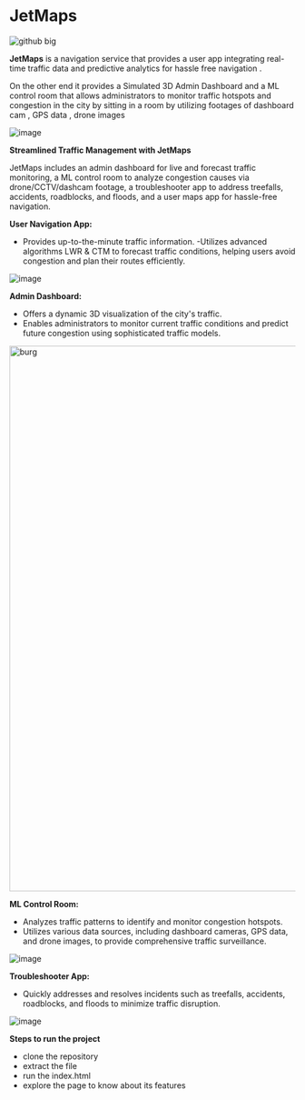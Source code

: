 # JetMaps

![github big](https://github.com/Dhanushprasana/JetMaps/assets/107683252/d53dbf19-ae52-4e78-a048-fc151d2aeabd)

**JetMaps** is a navigation service that provides a user app integrating real-time traffic data and predictive analytics for hassle free navigation .

On the other end it provides a Simulated 3D Admin Dashboard and a ML control room that allows administrators to monitor traffic hotspots and congestion in the city by sitting in  a room by utilizing footages of dashboard cam , GPS data , drone images


![image](https://github.com/Dhanushprasana/JetMaps/assets/107683252/e8cad2bd-f639-4f83-99e5-90fbd474909c)


**Streamlined Traffic Management with JetMaps**

JetMaps includes an admin dashboard for live and forecast traffic monitoring, a ML control room to analyze congestion causes via drone/CCTV/dashcam footage, a troubleshooter app to address treefalls, accidents, roadblocks, and floods, and a user maps app for hassle-free navigation.

**User Navigation App:**
- Provides up-to-the-minute traffic information.
-Utilizes advanced algorithms LWR & CTM to forecast traffic conditions, helping users avoid congestion and plan their routes efficiently.

![image](https://github.com/Dhanushprasana/JetMaps/assets/107683252/0c182b7d-2345-435d-81ca-aff59e5b575f)

**Admin Dashboard:**
- Offers a dynamic 3D visualization of the city's traffic.
- Enables administrators to monitor current traffic conditions and predict future congestion using sophisticated traffic models.


<img width="960" alt="burg" src="https://github.com/Dhanushprasana/JetMaps/assets/107683252/b746b023-6608-4a65-a5cf-1732ccf306fc">


**ML Control Room:**
- Analyzes traffic patterns to identify and monitor congestion hotspots.
- Utilizes various data sources, including dashboard cameras, GPS data, and drone images, to provide comprehensive traffic surveillance.


![image](https://github.com/Dhanushprasana/JetMaps/assets/107683252/7b2e3f72-03c3-4a31-88d4-984e985405c1)

**Troubleshooter App:**
- Quickly addresses and resolves incidents such as treefalls, accidents, roadblocks, and floods to minimize traffic disruption.


![image](https://github.com/Dhanushprasana/JetMaps/assets/107683252/6213d0a2-1fb3-436a-8318-c6d1a9abd414)

**Steps to run the project**

- clone the repository 
- extract the file
- run the index.html
- explore the page to know about its features


 
